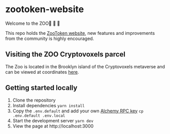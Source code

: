 # zootoken-website

Welcome to the ZOO🦒 🐒 🐅

This repo holds the [ZooToken website](http://zootoken.club), new features and improvements from the community is highly encouraged.

## Visiting the ZOO Cryptovoxels parcel

The Zoo is located in the Brooklyn island of the Cryptovoxels metaverse and can be viewed at coordinates [here](https://www.cryptovoxels.com/play?coords=N@784E,54N).

## Getting started locally

1. Clone the repository
1. Install dependencies `yarn install`
1. Copy the `.env.default` and add your own [Alchemy RPC key](https://alchemyapi.io) `cp .env.default .env.local`
1. Start the development server `yarn dev`
1. View the page at http://localhost:3000
